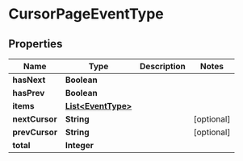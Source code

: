 

# CursorPageEventType


## Properties

| Name | Type | Description | Notes |
|------------ | ------------- | ------------- | -------------|
|**hasNext** | **Boolean** |  |  |
|**hasPrev** | **Boolean** |  |  |
|**items** | [**List&lt;EventType&gt;**](EventType.md) |  |  |
|**nextCursor** | **String** |  |  [optional] |
|**prevCursor** | **String** |  |  [optional] |
|**total** | **Integer** |  |  |



